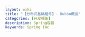 ```yaml
---
layout: wiki
title: "【分布式基础组件】- Dubbo概览"
categories: [开发框架]
description: Spring容器
keywords: Spring Ioc
---
```


